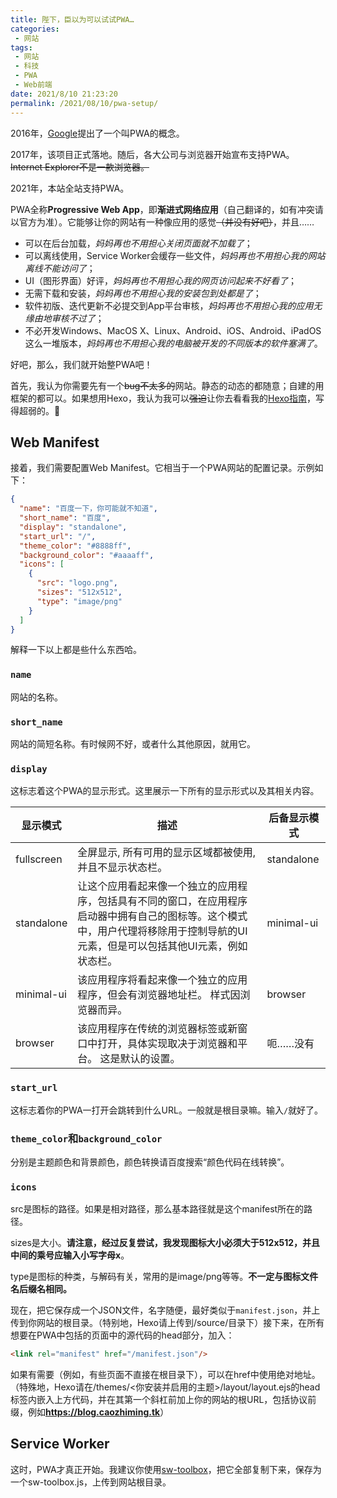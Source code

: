 ```yaml
---
title: 陛下，臣以为可以试试PWA…
categories:
 - 网站
tags:
 - 网站
 - 科技
 - PWA
 - Web前端
date: 2021/8/10 21:23:20
permalink: /2021/08/10/pwa-setup/
---
```


2016年，[Google](https://google.com)提出了一个叫PWA的概念。

2017年，该项目正式落地。随后，各大公司与浏览器开始宣布支持PWA。~~Internet Explorer不是一款浏览器。~~

2021年，本站全站支持PWA。

<!-- more -->

PWA全称**Progressive Web App**，即**渐进式网络应用**（自己翻译的，如有冲突请以官方为准）。它能够让你的网站有一种像应用的感觉~~（并没有好吧）~~，并且……

- 可以在后台加载，*妈妈再也不用担心关闭页面就不加载了*；
- 可以离线使用，Service Worker会缓存一些文件，*妈妈再也不用担心我的网站离线不能访问了*；
- UI（图形界面）好评，*妈妈再也不用担心我的网页访问起来不好看了*；
- 无需下载和安装，*妈妈再也不用担心我的安装包到处都是了*；
- 软件初版、迭代更新不必提交到App平台审核，*妈妈再也不用担心我的应用无缘由地审核不过了*；
- 不必开发Windows、MacOS X、Linux、Android、iOS、Android、iPadOS这么一堆版本，*妈妈再也不用担心我的电脑被开发的不同版本的软件塞满了*。

好吧，那么，我们就开始整PWA吧！

首先，我认为你需要先有一个~~bug不太多的~~网站。静态的动态的都随意；自建的用框架的都可以。如果想用Hexo，我认为我可以~~强迫~~让你去看看我的[Hexo指南](https://blog.caozhiming.tk/2021/05/04/how-to-setup-hexo/)，写得超弱的。🤣

## Web Manifest
接着，我们需要配置Web Manifest。它相当于一个PWA网站的配置记录。示例如下：

```json
{
  "name": "百度一下，你可能就不知道",
  "short_name": "百度",
  "display": "standalone",
  "start_url": "/",
  "theme_color": "#8888ff",
  "background_color": "#aaaaff",
  "icons": [
    {
      "src": "logo.png",
      "sizes": "512x512",
      "type": "image/png"
    }
  ]
}
```

解释一下以上都是些什么东西哈。

### ```name```
网站的名称。

### ```short_name```
网站的简短名称。有时候网不好，或者什么其他原因，就用它。

### ```display```
这标志着这个PWA的显示形式。这里展示一下所有的显示形式以及其相关内容。

| 显示模式 | 描述 | 后备显示模式 |
| --- | --- | --- |
| fullscreen | 全屏显示, 所有可用的显示区域都被使用, 并且不显示状态栏。 | standalone |
| standalone | 让这个应用看起来像一个独立的应用程序，包括具有不同的窗口，在应用程序启动器中拥有自己的图标等。这个模式中，用户代理将移除用于控制导航的UI元素，但是可以包括其他UI元素，例如状态栏。 | minimal-ui |
| minimal-ui | 该应用程序将看起来像一个独立的应用程序，但会有浏览器地址栏。 样式因浏览器而异。 | browser |
| browser | 该应用程序在传统的浏览器标签或新窗口中打开，具体实现取决于浏览器和平台。 这是默认的设置。 | 呃……没有 |

### ```start_url```
这标志着你的PWA一打开会跳转到什么URL。一般就是根目录嘛。输入```/```就好了。

### ```theme_color```和```background_color```
分别是主题颜色和背景颜色，颜色转换请百度搜索“颜色代码在线转换”。

### ```icons```
src是图标的路径。如果是相对路径，那么基本路径就是这个manifest所在的路径。

sizes是大小。**请注意，经过反复尝试，我发现图标大小必须大于512x512，并且中间的乘号应输入小写字母x**。

type是图标的种类，与解码有关，常用的是image/png等等。**不一定与图标文件名后缀名相同。**

现在，把它保存成一个JSON文件，名字随便，最好类似于```manifest.json```，并上传到你网站的根目录。（特别地，Hexo请上传到/source/目录下）接下来，在所有想要在PWA中包括的页面中的源代码的head部分，加入：

```html
<link rel="manifest" href="/manifest.json"/>
```

如果有需要（例如，有些页面不直接在根目录下），可以在href中使用绝对地址。（特殊地，Hexo请在/themes/<你安装并启用的主题>/layout/layout.ejs的head标签内嵌入上方代码，并在其第一个斜杠前加上你的网站的根URL，包括协议前缀，例如<strong>https://blog.caozhiming.tk</strong>）

## Service Worker

这时，PWA才真正开始。我建议你使用[sw-toolbox](https://github.com/cao-zhiming/ss-caozhimingtk/blob/main/js/sw-toolbox.js)，把它全部复制下来，保存为一个sw-toolbox.js，上传到网站根目录。


